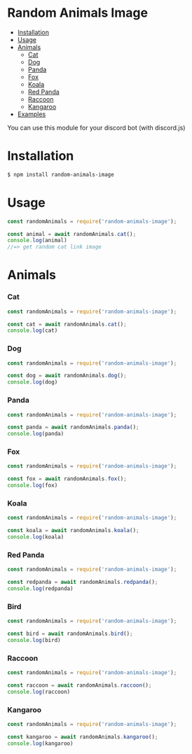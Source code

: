 # Random Animals Image

- [Installation](#installation)
- [Usage](#usage)
- [Animals](#animals)
    - [Cat](#cat)
    - [Dog](#dog)
    - [Panda](#panda)
    - [Fox](#fox)
    - [Koala](#koala)
    - [Red Panda](#red-panda)
    - [Raccoon](#raccoon)
    - [Kangaroo](#kangaroo)
- [Examples](https://github.com/UnTanukii/random-animals-image/tree/main/examples)

You can use this module for your discord bot (with discord.js)

# Installation

```sh
$ npm install random-animals-image
```

# Usage 

```js
const randomAnimals = require('random-animals-image');

const animal = await randomAnimals.cat();
console.log(animal)
//=> get random cat link image
```

# Animals

### Cat
```js
const randomAnimals = require('random-animals-image');

const cat = await randomAnimals.cat();
console.log(cat)
```

### Dog
```js
const randomAnimals = require('random-animals-image');

const dog = await randomAnimals.dog();
console.log(dog)
```

### Panda
```js
const randomAnimals = require('random-animals-image');

const panda = await randomAnimals.panda();
console.log(panda)
```

### Fox
```js
const randomAnimals = require('random-animals-image');

const fox = await randomAnimals.fox();
console.log(fox)
```

### Koala
```js
const randomAnimals = require('random-animals-image');

const koala = await randomAnimals.koala();
console.log(koala)
```

### Red Panda
```js
const randomAnimals = require('random-animals-image');

const redpanda = await randomAnimals.redpanda();
console.log(redpanda)
```

### Bird
```js
const randomAnimals = require('random-animals-image');

const bird = await randomAnimals.bird();
console.log(bird)
```

### Raccoon
```js
const randomAnimals = require('random-animals-image');

const raccoon = await randomAnimals.raccoon();
console.log(raccoon)
```

### Kangaroo
```js
const randomAnimals = require('random-animals-image');

const kangaroo = await randomAnimals.kangaroo();
console.log(kangaroo)
```